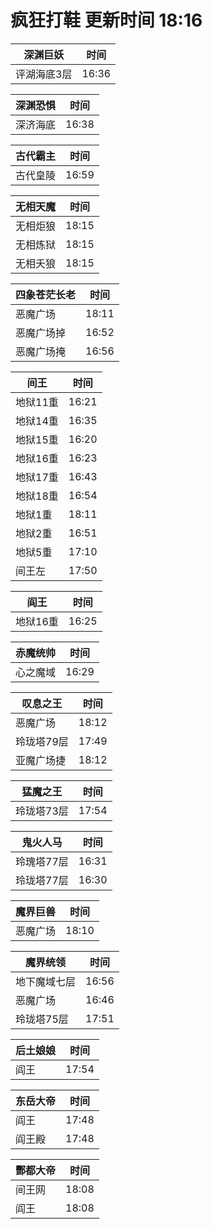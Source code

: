 # 疯狂打鞋 更新时间 18:16

| 深渊巨妖   | 时间    |
|--------|-------|
| 评湖海底3层 | 16:36 |

| 深渊恐惧   | 时间    |
|--------|-------|
| 深济海底 | 16:38 |

| 古代霸主   | 时间    |
|--------|-------|
| 古代皇陵 | 16:59 |

| 无相天魔   | 时间    |
|--------|-------|
| 无相炬狼 | 18:15 |
| 无相炼狱 | 18:15 |
| 无相夭狼 | 18:15 |

| 四象苍茫长老   | 时间    |
|--------|-------|
| 恶魔广场 | 18:11 |
| 恶魔广场掉 | 16:52 |
| 恶魔广场掩 | 16:56 |

| 间王   | 时间    |
|--------|-------|
| 地狱11重 | 16:21 |
| 地狱14重 | 16:35 |
| 地狱15重 | 16:20 |
| 地狱16重 | 16:23 |
| 地狱17重 | 16:43 |
| 地狱18重 | 16:54 |
| 地狱1重 | 18:11 |
| 地狱2重 | 16:51 |
| 地狱5重 | 17:10 |
| 间王左 | 17:50 |

| 阎王   | 时间    |
|--------|-------|
| 地狱16重 | 16:25 |

| 赤魔统帅   | 时间    |
|--------|-------|
| 心之魔域 | 16:29 |

| 叹息之王   | 时间    |
|--------|-------|
| 恶魔广场 | 18:12 |
| 玲珑塔79层 | 17:49 |
| 亚魔广场捷 | 18:12 |

| 猛魔之王   | 时间    |
|--------|-------|
| 玲珑塔73层 | 17:54 |

| 鬼火人马   | 时间    |
|--------|-------|
| 玲瑰塔77层 | 16:31 |
| 玲珑塔77层 | 16:30 |

| 魔界巨兽   | 时间    |
|--------|-------|
| 恶魔广场 | 18:10 |

| 魔界统领   | 时间    |
|--------|-------|
| 地下魔域七层 | 16:56 |
| 恶魔广场 | 16:46 |
| 玲珑塔75层 | 17:51 |

| 后土娘娘   | 时间    |
|--------|-------|
| 阎王 | 17:54 |

| 东岳大帝   | 时间    |
|--------|-------|
| 阎王 | 17:48 |
| 阎王殿 | 17:48 |

| 酆都大帝   | 时间    |
|--------|-------|
| 间王网 | 18:08 |
| 阎王 | 18:08 |
